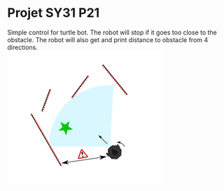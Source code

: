 # Projet SY31 P21
Simple control for turtle bot. 
The robot will stop if it goes too close to the obstacle. The robot will also get and print distance to obstacle from 4 directions.  
![alt text](image.png)
